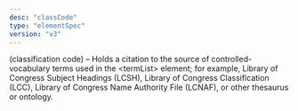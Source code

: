 ```yaml
---
desc: "classCode"
type: "elementSpec"
version: "v3"
---
```


(classification code) – Holds a citation to the source of controlled-vocabulary terms
used in the &lt;termList&gt; element; for example, Library of Congress Subject Headings
(LCSH), Library of Congress Classification (LCC), Library of Congress Name Authority
File
(LCNAF), or other thesaurus or ontology.